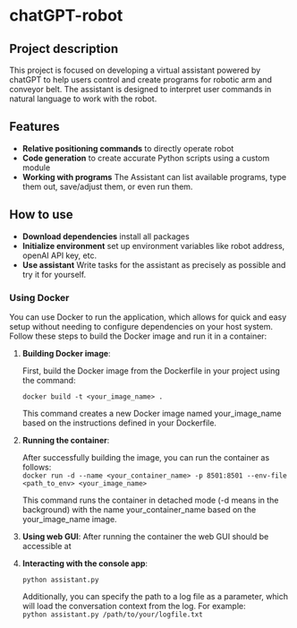 # chatGPT-robot

## Project description
This project is focused on developing a virtual assistant powered by chatGPT to help users control and create programs for robotic arm and conveyor belt. The assistant is designed to interpret user commands in natural language to work with the robot.

## Features
- **Relative positioning commands** to directly operate robot
- **Code generation** to create accurate Python scripts  using a custom module
- **Working with programs** The Assistant can list available programs, type them out, save/adjust them, or even run them. 
## How to use
- **Download dependencies** install all packages
- **Initialize environment** set up environment variables like robot address, openAI API key, etc.
- **Use assistant** Write tasks for the assistant as precisely as possible and try it for yourself.

### Using Docker

You can use Docker to run the application, which allows for quick and easy setup without needing to configure dependencies on your host system. Follow these steps to build the Docker image and run it in a container:

1. **Building Docker image**:

   First, build the Docker image from the Dockerfile in your project using the command:

   ```docker build -t <your_image_name> .```

   This command creates a new Docker image named your_image_name based on the instructions defined in your Dockerfile.

2. **Running the container**:

    After successfully building the image, you can run the container as follows:   
    ```docker run -d --name <your_container_name> -p 8501:8501 --env-file <path_to_env> <your_image_name>```

    This command runs the container in detached mode (-d means in the background) with the name your_container_name based on the your_image_name image.  

3. **Using web GUI**:
    After running the container the web GUI should be accessible at 

4. **Interacting with the console app**:

    ```python assistant.py```

    Additionally, you can specify the path to a log file as a parameter, which will load the conversation context from the log. For example:  
    ```python assistant.py /path/to/your/logfile.txt```